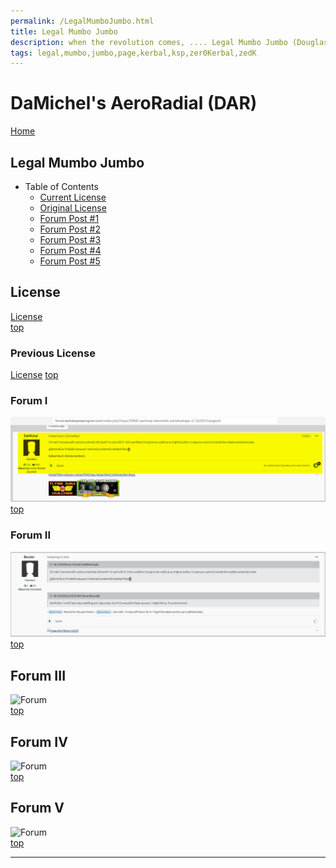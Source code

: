 ```yaml
---
permalink: /LegalMumboJumbo.html
title: Legal Mumbo Jumbo
description: when the revolution comes, .... Legal Mumbo Jumbo (Douglas Adams)
tags: legal,mumbo,jumbo,page,kerbal,ksp,zer0Kerbal,zedK
---
```


<!-- LegalMumboJumbo.md v1.0.5.1
DaMichel's AeroRadial (DAR)
created: 01 Feb 2022
updated: 15 May 2022
-->

<script src="https://kit.fontawesome.com/0ea5493613.js" crossorigin="anonymous"></script>
<i class="fa-solid fa-file-contract fa-beat-fade fa-3x" style="--fa-beat-fade-opacity: 0.1; --fa-beat-fade-scale: 1.25;color: #6495ED" ></i>


# DaMichel's AeroRadial (DAR)

[Home](./index.md)

## Legal Mumbo Jumbo

* Table of Contents
  * [Current License](#License)
  * [Original License](#Previous-License)
  * [Forum Post #1](#Forum-I)
  * [Forum Post #2](#Forum-II)
  * [Forum Post #3](#Forum-III)
  * [Forum Post #4](#Forum-IV)
  * [Forum Post #5](#Forum-V)

## License

[License](./LegalMumboJumbo/License.md)  
[top](#legal-mumbo-jumbo)

### Previous License

[License](./LegalMumboJumbo/Original-License.md)
[top](#legal-mumbo-jumbo)

### Forum I

![Forum](./LegalMumboJumbo/FORUM-01.png)  
[top](#legal-mumbo-jumbo)

### Forum II

![Forum](./LegalMumboJumbo/FORUM-02.png)  
[top](#legal-mumbo-jumbo)

## Forum III

![Forum](./LegalMumboJumbo/FORUM-03.png)  
[top](#legal-mumbo-jumbo)

## Forum IV

![Forum](./LegalMumboJumbo/FORUM-04.png)  
[top](#legal-mumbo-jumbo)

## Forum V

![Forum](./LegalMumboJumbo/FORUM-05.png)  
[top](#legal-mumbo-jumbo)

---

<!-- this file CC BY-ND 4.0 by zer0Kerbal -->